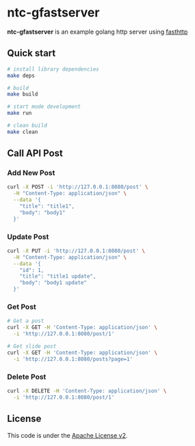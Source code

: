 # ntc-gfastserver
**ntc-gfastserver** is an example golang http server using [fasthttp](https://github.com/valyala/fasthttp)

## Quick start
```bash
# install library dependencies
make deps

# build
make build

# start mode development
make run

# clean build
make clean
```

## Call API Post
### Add New Post
```bash
curl -X POST -i 'http://127.0.0.1:8080/post' \
  -H "Content-Type: application/json" \
  --data '{
    "title": "title1",
    "body": "body1"
  }'
```

### Update Post
```bash
curl -X PUT -i 'http://127.0.0.1:8080/post' \
  -H "Content-Type: application/json" \
  --data '{
    "id": 1,
    "title": "title1 update",
    "body": "body1 update"
  }'
```

### Get Post
```bash
# Get a post
curl -X GET -H 'Content-Type: application/json' \
  -i 'http://127.0.0.1:8080/post/1'

# Get slide post
curl -X GET -H 'Content-Type: application/json' \
  -i 'http://127.0.0.1:8080/posts?page=1'
```

### Delete Post
```bash
curl -X DELETE -H 'Content-Type: application/json' \
  -i 'http://127.0.0.1:8080/post/1'
```

## License
This code is under the [Apache License v2](https://www.apache.org/licenses/LICENSE-2.0).  
